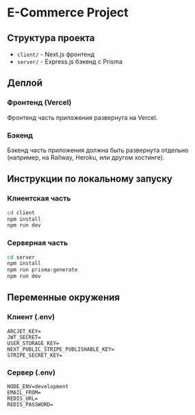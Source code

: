 # E-Commerce Project

## Структура проекта

- `client/` - Next.js фронтенд
- `server/` - Express.js бэкенд с Prisma

## Деплой

### Фронтенд (Vercel)

Фронтенд часть приложения развернута на Vercel.

### Бэкенд

Бэкенд часть приложения должна быть развернута отдельно (например, на Railway, Heroku, или другом хостинге).

## Инструкции по локальному запуску

### Клиентская часть

```bash
cd client
npm install
npm run dev
```

### Серверная часть

```bash
cd server
npm install
npm run prisma:generate
npm run dev
```

## Переменные окружения

### Клиент (.env)

```
ARCJET_KEY=
JWT_SECRET=
USER_STORAGE_KEY=
NEXT_PUBLIC_STRIPE_PUBLISHABLE_KEY=
STRIPE_SECRET_KEY=
```

### Сервер (.env)

```
NODE_ENV=development
EMAIL_FROM=
REDIS_URL=
REDIS_PASSWORD=
```
